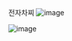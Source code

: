 전자차찌
![image](https://github.com/user-attachments/assets/50eb6fd7-6df1-4bce-b47a-023597edd205)

![image](https://github.com/user-attachments/assets/ecf8b9d4-c85d-4630-a6d3-c782b66854c0)
